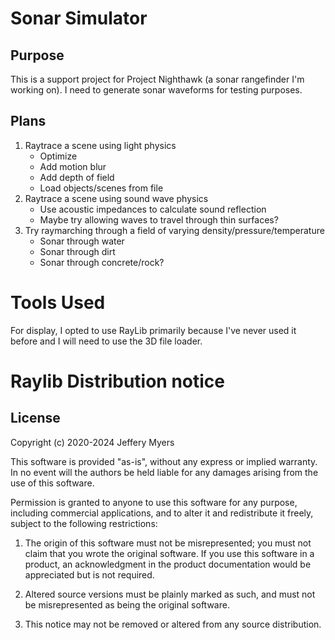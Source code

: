 # Sonar Simulator
## Purpose
This is a support project for Project Nighthawk (a sonar rangefinder I'm working on). I need to generate sonar waveforms for testing purposes.

## Plans
1. Raytrace a scene using light physics
   - Optimize
   - Add motion blur
   - Add depth of field
   - Load objects/scenes from file
2. Raytrace a scene using sound wave physics
   - Use acoustic impedances to calculate sound reflection
   - Maybe try allowing waves to travel through thin surfaces?
3. Try raymarching through a field of varying density/pressure/temperature
   - Sonar through water
   - Sonar through dirt
   - Sonar through concrete/rock?




# Tools Used
For display, I opted to use RayLib primarily because I've never used it before and I will need to use the 3D file loader.

# Raylib Distribution notice
## License
Copyright (c) 2020-2024 Jeffery Myers

This software is provided "as-is", without any express or implied warranty. In no event 
will the authors be held liable for any damages arising from the use of this software.

Permission is granted to anyone to use this software for any purpose, including commercial 
applications, and to alter it and redistribute it freely, subject to the following restrictions:

  1. The origin of this software must not be misrepresented; you must not claim that you 
  wrote the original software. If you use this software in a product, an acknowledgment 
  in the product documentation would be appreciated but is not required.

  2. Altered source versions must be plainly marked as such, and must not be misrepresented
  as being the original software.

  3. This notice may not be removed or altered from any source distribution.
